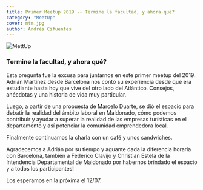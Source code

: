 ```yaml
---
title: Primer Meetup 2019 -- Termine la facultad, y ahora que?
category: "MeetUp"
cover: mtm.jpg
author: Andrés Cifuentes
---
```


![MettUp](./mtm.jpg)

### Termine la facultad, y ahora qué?

Esta pregunta fue la excusa para juntarnos en este primer meetup del 2019.
Adrián Martinez desde Barcelona nos contó su experiencia desde que era estudiante hasta hoy que vive del otro lado del Atlántico. Consejos, anécdotas y una historia de vida muy particular. 

Luego, a partir de una propuesta de Marcelo Duarte, se dió el espacio para debatir la realidad del ámbito laboral en Maldonado, cómo podemos contribuir y ayudar a superar la realidad de las empresas turísticas en el departamento y así potenciar la comunidad emprendedora local.

Finalmente continuamos la charla con un café y unos sandwiches.

Agradecemos a Adrián por su tiempo y aguante dada la diferencia horaria con Barcelona, también a Federico Clavijo y Christian Estela de la Intendencia Departamental de Maldonado por habernos brindado el espacio y a todos los participantes!

Los esperamos en la próxima el 12/07.

